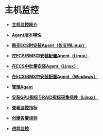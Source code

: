 # 主机监控<a name="ZH-CN_TOPIC_0135532771"></a>

-   **[主机监控简介](主机监控简介.md)**  

-   **[Agent版本特性](Agent版本特性.md)**  

-   **[购买ECS时安装Agent（仅支持Linux）](购买ECS时安装Agent（仅支持Linux）.md)**  

-   **[在ECS/BMS中安装配置Agent（Linux）](在ECS-BMS中安装配置Agent（Linux）.md)**  

-   **[在ECS中批量安装Agent（Linux）](在ECS中批量安装Agent（Linux）.md)**  

-   **[在ECS/BMS中安装配置Agent（Windows）](在ECS-BMS中安装配置Agent（Windows）.md)**  

-   **[管理Agent](管理Agent.md)**  

-   **[安装GPU指标与RAID指标采集插件（Linux）](安装GPU指标与RAID指标采集插件（Linux）.md)**  

-   **[查看监控指标](查看监控指标.md)**  

-   **[创建告警规则](创建告警规则.md)**  

-   **[进程监控](进程监控.md)**  


